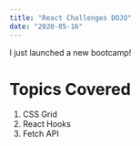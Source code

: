 ```yaml
---
title: "React Challenges DOJO"
date: "2020-05-16"
---
```


I just launched a new bootcamp!

# Topics Covered

1. CSS Grid
2. React Hooks
3. Fetch API
